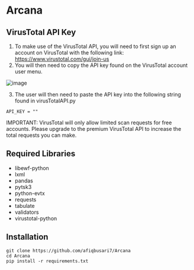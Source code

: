 # Arcana


## VirusTotal API Key
1. To make use of the VirusTotal API, you will need to first sign up an account on VirusTotal with the following link: https://www.virustotal.com/gui/join-us
2. You will then need to copy the API key found on the VirusTotal account user menu.

![image](https://user-images.githubusercontent.com/72640752/139626297-f18068d6-d3e6-4734-8c8b-63cd93617869.png)

3. The user will then need to paste the API key into the following string found in virusTotalAPI.py
```
API_KEY = ""
```
IMPORTANT: VirusTotal will only allow limited scan requests for free accounts. Please upgrade to the premium VirusTotal API to increase the total requests you can make. 
## Required Libraries
- libewf-python
- lxml
- pandas
- pytsk3
- python-evtx
- requests
- tabulate
- validators
- virustotal-python
## Installation
```
git clone https://github.com/afiqbusari7/Arcana
cd Arcana
pip install -r requirements.txt
```
